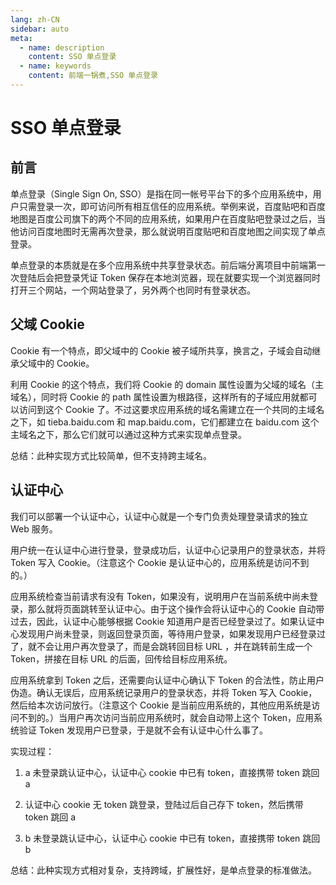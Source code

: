 ```yaml
---
lang: zh-CN
sidebar: auto
meta:
  - name: description
    content: SSO 单点登录
  - name: keywords
    content: 前端一锅煮,SSO 单点登录
---
```


# SSO 单点登录

## 前言

单点登录（Single Sign On, SSO）是指在同一帐号平台下的多个应用系统中，用户只需登录一次，即可访问所有相互信任的应用系统。举例来说，百度贴吧和百度地图是百度公司旗下的两个不同的应用系统，如果用户在百度贴吧登录过之后，当他访问百度地图时无需再次登录，那么就说明百度贴吧和百度地图之间实现了单点登录。

单点登录的本质就是在多个应用系统中共享登录状态。前后端分离项目中前端第一次登陆后会把登录凭证 Token 保存在本地浏览器，现在就要实现一个浏览器同时打开三个网站，一个网站登录了，另外两个也同时有登录状态。

## 父域 Cookie

Cookie 有一个特点，即父域中的 Cookie 被子域所共享，换言之，子域会自动继承父域中的 Cookie。

利用 Cookie 的这个特点，我们将 Cookie 的 domain 属性设置为父域的域名（主域名），同时将 Cookie 的 path 属性设置为根路径，这样所有的子域应用就都可以访问到这个 Cookie 了。不过这要求应用系统的域名需建立在一个共同的主域名之下，如 tieba.baidu.com 和 map.baidu.com，它们都建立在 baidu.com 这个主域名之下，那么它们就可以通过这种方式来实现单点登录。

总结：此种实现方式比较简单，但不支持跨主域名。

## 认证中心

我们可以部署一个认证中心，认证中心就是一个专门负责处理登录请求的独立 Web 服务。

用户统一在认证中心进行登录，登录成功后，认证中心记录用户的登录状态，并将 Token 写入 Cookie。（注意这个 Cookie 是认证中心的，应用系统是访问不到的。）

应用系统检查当前请求有没有 Token，如果没有，说明用户在当前系统中尚未登录，那么就将页面跳转至认证中心。由于这个操作会将认证中心的 Cookie 自动带过去，因此，认证中心能够根据 Cookie 知道用户是否已经登录过了。如果认证中心发现用户尚未登录，则返回登录页面，等待用户登录，如果发现用户已经登录过了，就不会让用户再次登录了，而是会跳转回目标 URL ，并在跳转前生成一个 Token，拼接在目标 URL 的后面，回传给目标应用系统。

应用系统拿到 Token 之后，还需要向认证中心确认下 Token 的合法性，防止用户伪造。确认无误后，应用系统记录用户的登录状态，并将 Token 写入 Cookie，然后给本次访问放行。（注意这个 Cookie 是当前应用系统的，其他应用系统是访问不到的。）当用户再次访问当前应用系统时，就会自动带上这个 Token，应用系统验证 Token 发现用户已登录，于是就不会有认证中心什么事了。

实现过程：

1. a 未登录跳认证中心，认证中心 cookie 中已有 token，直接携带 token 跳回 a

2. 认证中心 cookie 无 token 跳登录，登陆过后自己存下 token，然后携带 token 跳回 a

3. b 未登录跳认证中心，认证中心 cookie 中已有 token，直接携带 token 跳回 b

总结：此种实现方式相对复杂，支持跨域，扩展性好，是单点登录的标准做法。
